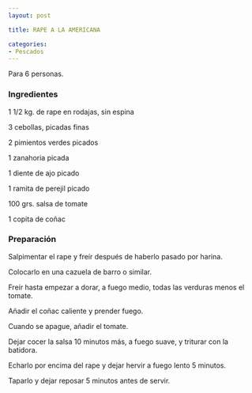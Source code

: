 ```yaml
---
layout: post

title: RAPE A LA AMERICANA

categories:
- Pescados
---
```

Para 6 personas.

<h3>Ingredientes</h3>

1 1/2 kg. de rape en rodajas, sin espina

3 cebollas, picadas finas

2 pimientos verdes picados

1 zanahoria picada

1 diente de ajo picado

1 ramita de perejil picado

100 grs. salsa de tomate

1 copita de coñac

<h3>Preparación</h3>

Salpimentar el rape y freír después de haberlo pasado por harina.

Colocarlo en una cazuela de barro o similar.

Freír hasta empezar a dorar, a fuego medio, todas las  verduras menos el tomate.

Añadir el coñac caliente y prender fuego.

Cuando se apague, añadir el tomate.

Dejar cocer la salsa 10 minutos más, a fuego suave, y triturar con la batidora.

Echarlo por encima del rape y dejar hervir a fuego lento 5 minutos.

Taparlo y dejar reposar 5 minutos antes de servir.